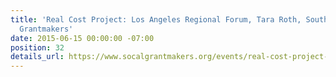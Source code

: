 ```yaml
---
title: 'Real Cost Project: Los Angeles Regional Forum, Tara Roth, Southern California
  Grantmakers'
date: 2015-06-15 00:00:00 -07:00
position: 32
details_url: https://www.socalgrantmakers.org/events/real-cost-project-los-angeles-regional-forum
---
```


